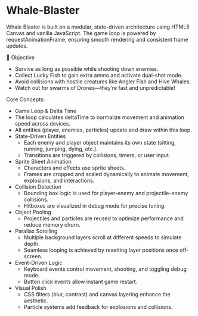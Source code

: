 # Whale-Blaster
Whale Blaster is built on a modular, state-driven architecture using HTML5 Canvas and vanilla JavaScript. The game loop is powered by requestAnimationFrame, ensuring smooth rendering and consistent frame updates.

🧩 Objective
- Survive as long as possible while shooting down enemies.
- Collect Lucky Fish to gain extra ammo and activate dual-shot mode.
- Avoid collisions with hostile creatures like Angler Fish and Hive Whales.
- Watch out for swarms of Drones—they’re fast and unpredictable!

Core Concepts:
- Game Loop & Delta Time
- The loop calculates deltaTime to normalize movement and animation speed across devices.
- All entities (player, enemies, particles) update and draw within this loop.
- State-Driven Entities
  - Each enemy and player object maintains its own state (sitting, running, jumping, dying, etc.).
  - Transitions are triggered by collisions, timers, or user input.
- Sprite Sheet Animation
  - Characters and effects use sprite sheets.
  - Frames are cropped and scaled dynamically to animate movement, explosions, and interactions.
- Collision Detection
  - Bounding box logic is used for player-enemy and projectile-enemy collisions.
  - Hitboxes are visualized in debug mode for precise tuning.
- Object Pooling
  - Projectiles and particles are reused to optimize performance and reduce memory churn.
- Parallax Scrolling
  - Multiple background layers scroll at different speeds to simulate depth.
  - Seamless looping is achieved by resetting layer positions once off-screen.
- Event-Driven Logic
  - Keyboard events control movement, shooting, and toggling debug mode.
  - Button click events allow instant game restart.
- Visual Polish
  - CSS filters (blur, contrast) and canvas layering enhance the aesthetic.
  - Particle systems add feedback for explosions and collisions.
